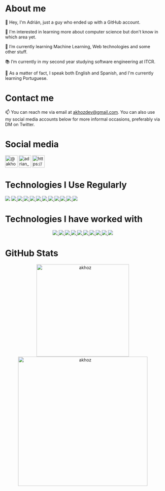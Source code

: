 <h1>About me</h1>
<p>👋 Hey, I'm Adrián, just a guy who ended up with a GitHub account.</p>
<p>👀 I'm interested in learning more about computer science but don't know in which area yet.</p>
<p>🌱 I’m currently learning Machine Learning, Web technologies and some other stuff.</p>
<p>📚 I’m currently in my second year studying software engineering at ITCR.</p>
<p>💬 As a matter of fact, I speak both English and Spanish, and I'm currently learning Portuguese.</p>

<h1>Contact me</h1>
<p>📫 You can reach me via email at <a href= "mailto:akhozdev@gmail.com">akhozdev@gmail.com</a>. You can also use my social media accounts below for more informal occasions, preferably via DM on Twitter. </p>

<h1>Social media</h1>
<p align="left">
<a href="https://twitter.com/akhoz69" target="blank"><img align="center" src="https://raw.githubusercontent.com/rahuldkjain/github-profile-readme-generator/master/src/images/icons/Social/twitter.svg" alt="@akhoz69" height="40" width="40" /></a>
<a href="https://instagram.com/adrian_jvp25" target="blank"><img align="center" src="https://raw.githubusercontent.com/rahuldkjain/github-profile-readme-generator/master/src/images/icons/Social/instagram.svg" alt="adrian_jvp25" height="40" width="40" /></a>
<a href="https://discord.gg/https://discord.com/users/652975139314597888" target="blank"><img align="center" src="https://raw.githubusercontent.com/rahuldkjain/github-profile-readme-generator/master/src/images/icons/Social/discord.svg" alt="https://discord.com/users/652975139314597888" height="40" width="40" /></a>
</p>

<h1>Technologies I Use Regularly</h1>
<p align="center>
  
  <!-- CSS -->
  <a href="https://devdocs.io/css/">
    <img src="https://skillicons.dev/icons?i=css" />
  </a>
  
  <!-- HTML -->
  <a href="https://developer.mozilla.org/en-US/docs/Web/HTML">
    <img src="https://skillicons.dev/icons?i=html" />
  </a>
  
  <!-- Java -->
  <a href="https://docs.oracle.com/en/java/">
    <img src="https://skillicons.dev/icons?i=java" />
  </a>

  <!-- JavaScript -->
  <a href="https://devdocs.io/javascript/">
    <img src="https://skillicons.dev/icons?i=js" />
  </a>

  <!-- Markdown -->
  <a href="https://www.markdownguide.org/">
    <img src="https://skillicons.dev/icons?i=md" />
  </a>

  <!-- NodeJS -->
  <a href="https://nodejs.org/docs/latest/api/">
    <img src="https://skillicons.dev/icons?i=nodejs" />
  </a>

  <!-- Python -->
  <a href="https://docs.python.org/3/">
    <img src="https://skillicons.dev/icons?i=py" />
  </a>

  <!-- React -->
  <a href="https://legacy.reactjs.org/docs/getting-started.html">
    <img src="https://skillicons.dev/icons?i=react" />
  </a>

  <!-- Sklearn -->
  <a href="https://scikit-learn.org/stable/">
    <img src="https://skillicons.dev/icons?i=sklearn" />
  </a>

  <!-- Tailwind CSS -->
  <a href="https://v2.tailwindcss.com/docs">
    <img src="https://skillicons.dev/icons?i=tailwind" />
  </a>

  <!-- TensorFlow -->
  <a href="https://www.tensorflow.org/api_docs">
    <img src="https://skillicons.dev/icons?i=tensorflow" />
  </a>

  <!-- Vite -->
  <a href="https://vitejs.dev/">
    <img src="https://skillicons.dev/icons?i=vite" />
  </a>
  
</p>

<h1>Technologies I have worked with</h1>
<p align="center">

  <!-- Android Studio -->
  <a href="https://developer.android.com/studio?gad_source=1&gclid=Cj0KCQjw-r-vBhC-ARIsAGgUO2DItbd5Mn52mxXB4pBfuNK4TlRf9WrwLR5xvQTCK5CvucBDrO0EgScaAmC_EALw_wcB&gclsrc=aw.ds">
    <img src="https://skillicons.dev/icons?i=androidstudio" />
  </a>

  <!-- C -->
  <a href="https://devdocs.io/c/">
    <img src="https://skillicons.dev/icons?i=c" />
  </a>

  <!-- C++ -->
  <a href="https://devdocs.io/cpp/">
    <img src="https://skillicons.dev/icons?i=cpp" />
  </a>
  
  <!-- C# -->
  <a href="https://learn.microsoft.com/en-us/dotnet/csharp/">
    <img src="https://skillicons.dev/icons?i=cs" />
  </a>

  <!-- Firebase -->
  <a href="https://firebase.google.com/products/realtime-database/">
    <img src="https://skillicons.dev/icons?i=firebase" />
  </a>

  <!-- Git -->
  <a href="https://git-scm.com/doc">
    <img src="https://skillicons.dev/icons?i=git" />
  </a>

  <!-- Kotlin -->
  <a href="https://kotlinlang.org/docs/home.html">
    <img src="https://skillicons.dev/icons?i=kotlin" />
  </a>

  <!-- Neovim -->
  <a href="https://neovim.io/doc/">
    <img src="https://skillicons.dev/icons?i=neovim" />
  </a>

  <!-- Linux -->
  <a href="https://docs.kernel.org/">
    <img src="https://skillicons.dev/icons?i=linux" />
  </a>

  <!-- Unity -->
  <a href="https://docs.unity.com/">
    <img src="https://skillicons.dev/icons?i=unity" />
  </a>
  
</p>


<h1>GitHub Stats</h1>
<div align="center">
        <img src="https://github-readme-stats.vercel.app/api/top-langs?username=akhoz&show_icons=true&theme=dark&cache_seconds=10&locale=en&layout=compact" alt="akhoz" width="300" />
        <img src="https://github-readme-streak-stats.herokuapp.com/?user=akhoz&theme=dark" alt="akhoz" width="420" />
</div>
